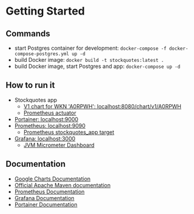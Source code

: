 # Getting Started

## Commands
* start Postgres container for development: `docker-compose -f docker-compose-postgres.yml up -d`
* build Docker image: `docker build -t stockquotes:latest .`
* build Docker image, start Postgres and app: `docker-compose up -d`

## How to run it
* Stockquotes app
  * [V1 chart for WKN 'A0RPWH': localhost:8080/chart/v1/A0RPWH](http://localhost:8080/chart/v1/A0RPWH)
  * [Prometheus actuator](http://localhost:8080/actuator/prometheus)
* [Portainer: localhost:9000](http://localhost:9000)
* [Prometheus: localhost:9090](http://localhost:9090)
  * [Prometheus stockquotes_app target](http://localhost:9090/targets?search=#pool-stockquotes_app)
* [Grafana: localhost:3000](http://localhost:3000)
  * [JVM Micrometer Dashboard](https://grafana.com/grafana/dashboards/4701-jvm-micrometer/)

## Documentation
* [Google Charts Documentation](https://developers.google.com/chart/interactive/docs)
* [Official Apache Maven documentation](https://maven.apache.org/guides/index.html)
* [Prometheus Documentation](https://prometheus.io/docs/introduction/overview/)
* [Grafana Documentation](https://grafana.com/docs/)
* [Portainer Documentation](https://docs.portainer.io/)
